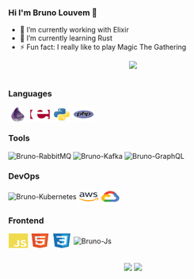### Hi I'm Bruno Louvem 👋

- 🔭 I’m currently working with Elixir
- 🌱 I’m currently learning Rust
- ⚡ Fun fact: I really like to play Magic The Gathering

<p align=center>
  <img src="https://github-profile-trophy.vercel.app/?username=brunolouvem&theme=onedark&rank=SECRET,SSS,SS,S,AAA,AA,A,B" />
</p>

<div style="display:inline-block;"><!-- .element: style="display: flex; flex-direction: row; flex-wrap: nowrap; justify-content: space-between; align-items: stretch; align-content: center;" -->
  <div style="display:block;"><!-- .element: style="display: block; flex-grow: 0; flex-shrink: 1; flex-basis: auto; align-self: auto; order: 0;" -->
    <h3>Languages</h3>
    <img align="center" alt="Bruno-Elixir" height="30" width="40" src="https://raw.githubusercontent.com/devicons/devicon/master/icons/elixir/elixir-original.svg">
    <img align="center" alt="Bruno-Erlang" height="30" width="40" src="https://raw.githubusercontent.com/devicons/devicon/master/icons/erlang/erlang-original.svg">
    <img align="center" alt="Bruno-Python" height="30" width="40" src="https://raw.githubusercontent.com/devicons/devicon/master/icons/python/python-original.svg">
    <img align="center" alt="Bruno-PHP" height="30" width="40" src="https://raw.githubusercontent.com/devicons/devicon/master/icons/php/php-original.svg">
  </div>
  <div style="display:block;"><!-- .element: style="display: block; flex-grow: 0; flex-shrink: 1; flex-basis: auto; align-self: auto; order: 0;" -->
    <h3>Tools</h3>
    <img align="center" alt="Bruno-RabbitMQ" height="30" width="40" src="https://www.vectorlogo.zone/logos/rabbitmq/rabbitmq-icon.svg">
    <img align="center" alt="Bruno-Kafka" height="30" width="40" fill="#FFFFFF" stroke="white" src="https://cdn.jsdelivr.net/gh/devicons/devicon/icons/apachekafka/apachekafka-original.svg">
    <img align="center" alt="Bruno-GraphQL" height="30" width="40" src="https://cdn.jsdelivr.net/gh/devicons/devicon/icons/graphql/graphql-plain.svg">
  </div>
  <div style="display:block;"><!-- .element: style="display: block; flex-grow: 0; flex-shrink: 1; flex-basis: auto; align-self: auto; order: 0;" -->
    <h3>DevOps</h3>
    <img align="center" alt="Bruno-Kubernetes" height="30" width="40" src="https://cdn.jsdelivr.net/gh/devicons/devicon/icons/kubernetes/kubernetes-plain.svg">
    <img align="center" alt="Bruno-AWS" height="30" width="40" src="https://raw.githubusercontent.com/devicons/devicon/v2.16.0/icons/amazonwebservices/amazonwebservices-original-wordmark.svg">
    <img align="center" alt="Bruno-GCP" height="30" width="40" src="https://raw.githubusercontent.com/devicons/devicon/v2.16.0/icons/googlecloud/googlecloud-original.svg">
  </div>
  <div style="display:block;"><!-- .element: style="display: block; flex-grow: 0; flex-shrink: 1; flex-basis: auto; align-self: auto; order: 0;" -->
    <h3>Frontend</h3>
    <img align="center" alt="Bruno-Js" height="30" width="40" src="https://raw.githubusercontent.com/devicons/devicon/master/icons/javascript/javascript-plain.svg">
    <img align="center" alt="Bruno-HTML" height="30" width="40" src="https://raw.githubusercontent.com/devicons/devicon/master/icons/html5/html5-original.svg">
    <img align="center" alt="Bruno-CSS" height="30" width="40" src="https://raw.githubusercontent.com/devicons/devicon/master/icons/css3/css3-original.svg">
    <img align="center" alt="Bruno-Js" height="30" width="40" src="https://tailwindcss.com/_next/static/media/tailwindcss-mark.3c5441fc7a190fb1800d4a5c7f07ba4b1345a9c8.svg">
  </div>
</div>

##

<div align="center"> 
  <a href = "mailto:btlouvem@gmail.com"><img src="https://img.shields.io/badge/-Gmail-%23333?style=for-the-badge&logo=gmail&logoColor=white" target="_blank"></a>
  <a href="https://www.linkedin.com/in/bruno-louvem-4097135a" target="_blank"><img src="https://img.shields.io/badge/-LinkedIn-%230077B5?style=for-the-badge&logo=linkedin&logoColor=white" target="_blank"></a> 
  
</div>
